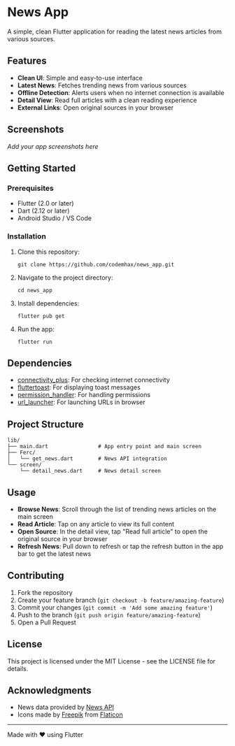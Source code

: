 # News App

A simple, clean Flutter application for reading the latest news articles from various sources.

## Features

- **Clean UI**: Simple and easy-to-use interface
- **Latest News**: Fetches trending news from various sources
- **Offline Detection**: Alerts users when no internet connection is available
- **Detail View**: Read full articles with a clean reading experience
- **External Links**: Open original sources in your browser

## Screenshots

*Add your app screenshots here*

## Getting Started

### Prerequisites

- Flutter (2.0 or later)
- Dart (2.12 or later)
- Android Studio / VS Code

### Installation

1. Clone this repository:
   ```
   git clone https://github.com/codemhax/news_app.git
   ```

2. Navigate to the project directory:
   ```
   cd news_app
   ```

3. Install dependencies:
   ```
   flutter pub get
   ```

4. Run the app:
   ```
   flutter run
   ```

## Dependencies

- [connectivity_plus](https://pub.dev/packages/connectivity_plus): For checking internet connectivity
- [fluttertoast](https://pub.dev/packages/fluttertoast): For displaying toast messages
- [permission_handler](https://pub.dev/packages/permission_handler): For handling permissions
- [url_launcher](https://pub.dev/packages/url_launcher): For launching URLs in browser

## Project Structure

```
lib/
├── main.dart                # App entry point and main screen
├── Ferc/
│   └── get_news.dart        # News API integration
└── screen/
    └── detail_news.dart     # News detail screen
```

## Usage

- **Browse News**: Scroll through the list of trending news articles on the main screen
- **Read Article**: Tap on any article to view its full content
- **Open Source**: In the detail view, tap "Read full article" to open the original source in your browser
- **Refresh News**: Pull down to refresh or tap the refresh button in the app bar to get the latest news

## Contributing

1. Fork the repository
2. Create your feature branch (`git checkout -b feature/amazing-feature`)
3. Commit your changes (`git commit -m 'Add some amazing feature'`)
4. Push to the branch (`git push origin feature/amazing-feature`)
5. Open a Pull Request

## License

This project is licensed under the MIT License - see the LICENSE file for details.

## Acknowledgments

- News data provided by [News API](https://github.com/CodemHax/InShort-News-Api)
- Icons made by [Freepik](https://www.flaticon.com/authors/freepik) from [Flaticon](https://www.flaticon.com/)

---

Made with ❤️ using Flutter
